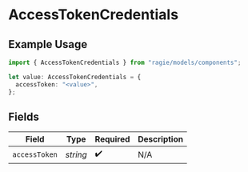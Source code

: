 # AccessTokenCredentials

## Example Usage

```typescript
import { AccessTokenCredentials } from "ragie/models/components";

let value: AccessTokenCredentials = {
  accessToken: "<value>",
};
```

## Fields

| Field              | Type               | Required           | Description        |
| ------------------ | ------------------ | ------------------ | ------------------ |
| `accessToken`      | *string*           | :heavy_check_mark: | N/A                |
